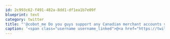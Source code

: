 ```yaml
---
id: 2c993c62-f491-482a-8dd1-df1ea1b7e09f
blueprint: text
category: twitter
title: "'@cobot_me Do you guys support any Canadian merchant accounts yet?"
caption: '<span class="username username_linked">@<a href="https://twitter.com/cobot_me" title="Cobot">cobot_me</a></span> Do you guys support any Canadian merchant accounts yet?'
---
```

